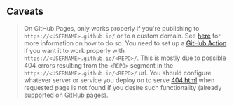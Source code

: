 ## Caveats

> On GitHub Pages, only works properly if you're publishing to `https://<USERNAME>.github.io/` or to a custom domain. See [here](https://docs.github.com/en/pages/quickstart) for more information on how to do so. You need to set up a [GitHub Action](https://docs.github.com/en/actions) if you want it to work properly with `https://<USERNAME>.github.io/<REPO>/`. This is mostly due to possible 404 errors resulting from the `<REPO>` segment in the `https://<USERNAME>.github.io/<REPO>/` url.
> You should configure whatever server or service you deploy on to serve [404.html](404.html) when requested page is not found if you desire such functionality (already supported on GitHub pages).
